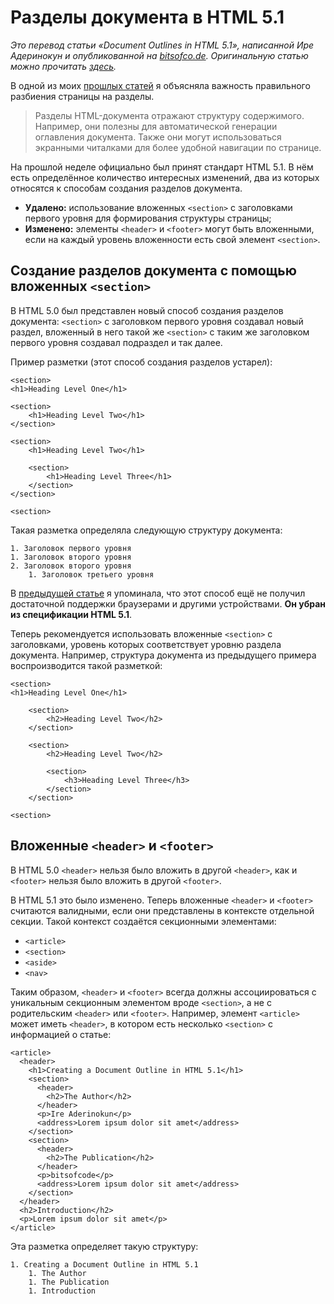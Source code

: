 # Разделы документа в HTML 5.1

_Это перевод статьи «Document Outlines in HTML 5.1», написанной Ире Адеринокун
и опубликованной на [bitsofco.de][1]. Оригинальную статью можно прочитать [здесь][2]._

В одной из моих [прошлых статей][0] я объясняла важность правильного
разбиения страницы на разделы.

> Разделы HTML-документа отражают структуру содержимого. Например, они полезны для
автоматической генерации оглавления документа. Также они могут использоваться экранными
читалками для более удобной навигации по странице.

На прошлой неделе официально был принят стандарт HTML 5.1. В нём есть
определённое количество интересных изменений, два из которых относятся
к способам создания разделов документа.

- **Удалено:** использование вложенных `<section>` с заголовками первого уровня
для формирования структуры страницы;
- **Изменено:** элементы `<header>` и `<footer>` могут быть вложенными, если
на каждый уровень вложенности есть свой элемент `<section>`.


## Создание разделов документа с помощью вложенных `<section>`

В HTML 5.0 был представлен новый способ создания разделов документа: `<section>`
с заголовком первого уровня создавал новый раздел, вложенный в него такой же
`<section>` с таким же заголовком первого уровня создавал подраздел и так далее.

Пример разметки (этот способ создания разделов устарел):

    <section>  
    <h1>Heading Level One</h1>

    <section>
        <h1>Heading Level Two</h1>
    </section>

    <section>
        <h1>Heading Level Two</h1>

        <section>
            <h1>Heading Level Three</h1>
        </section>
    </section>

    <section>

Такая разметка определяла следующую структуру документа:

    1. Заголовок первого уровня
    1. Заголовок второго уровня
    2. Заголовок второго уровня
        1. Заголовок третьего уровня

В [предыдущей статье][0] я упоминала, что этот способ ещё не получил достаточной
поддержки браузерами и другими устройствами. **Он убран из спецификации HTML 5.1**.

Теперь рекомендуется использовать вложенные `<section>` с заголовками, уровень
которых соответствует уровню раздела документа. Например, структура документа
из предыдущего примера воспроизводится такой разметкой:

    <section>  
    <h1>Heading Level One</h1>

        <section>
            <h2>Heading Level Two</h2>
        </section>

        <section>
            <h2>Heading Level Two</h2>

            <section>
                <h3>Heading Level Three</h3>
            </section>
        </section>

    <section>


## Вложенные `<header>` и `<footer>`

В HTML 5.0 `<header>` нельзя было вложить в другой `<header>`, как и `<footer>`
нельзя было вложить в другой `<footer>`.

В HTML 5.1 это было изменено. Теперь вложенные `<header>` и `<footer>` считаются
валидными, если они представлены в контексте отдельной секции. Такой контекст
создаётся секционными элементами:

- `<article>`
- `<section>`
- `<aside>`
- `<nav>`

Таким образом, `<header>` и `<footer>` всегда должны ассоциироваться
с уникальным секционным элементом вроде `<section>`, а не с родительским
`<header>` или `<footer>`. Например, элемент `<article>` может иметь `<header>`,
в котором есть несколько `<section>` с информацией о статье:

    <article>  
      <header>
        <h1>Creating a Document Outline in HTML 5.1</h1>
        <section>
          <header>
            <h2>The Author</h2>
          </header>
          <p>Ire Aderinokun</p>
          <address>Lorem ipsum dolor sit amet</address>
        </section>
        <section>
          <header>
            <h2>The Publication</h2>
          </header>
          <p>bitsofcode</p>
          <address>Lorem ipsum dolor sit amet</address>
        </section>
      </header>
      <h2>Introduction</h2>
      <p>Lorem ipsum dolor sit amet</p>
    </article>

Эта разметка определяет такую структуру:

    1. Creating a Document Outline in HTML 5.1  
        1. The Author
        1. The Publication
        1. Introduction


[0]: https://bitsofco.de/using-heading-elements-to-create-a-document-outline/
[1]: https://bitsofco.de/
[2]: https://bitsofco.de/document-outlines-in-html-5-1/
